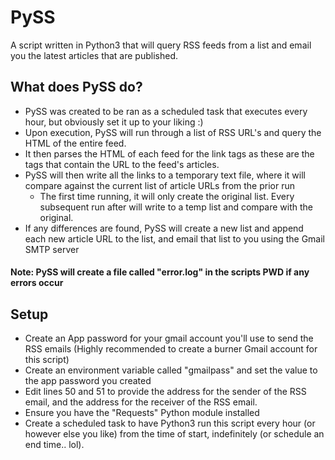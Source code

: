 # PySS
A script written in Python3 that will query RSS feeds from a list and email you the latest articles that are published. 

## What does PySS do? 
- PySS was created to be ran as a scheduled task that executes every hour, but obviously set it up to your liking :) 
- Upon execution, PySS will run through a list of RSS URL's and query the HTML of the entire feed.
- It then parses the HTML of each feed for the link tags as these are the tags that contain the URL to the feed's articles. 
- PySS will then write all the links to a temporary text file, where it will compare against the current list of article URLs from the prior run
  - The first time running, it will only create the original list. Every subsequent run after will write to a temp list and compare with the original. 
- If any differences are found, PySS will create a new list and append each new article URL to the list, and email that list to you using the Gmail SMTP server
#### Note: PySS will create a file called "error.log" in the scripts PWD if any errors occur

## Setup
- Create an App password for your gmail account you'll use to send the RSS emails (Highly recommended to create a burner Gmail account for this script)
- Create an environment variable called "gmailpass" and set the value to the app password you created
- Edit lines 50 and 51 to provide the address for the sender of the RSS email, and the address for the receiver of the RSS email. 
- Ensure you have the "Requests" Python module installed
- Create a scheduled task to have Python3 run this script every hour (or however else you like) from the time of start, indefinitely (or schedule an end time.. lol). 
